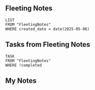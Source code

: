 
## Fleeting Notes
```dataview
LIST
FROM "FleetingNotes"
WHERE created_date = date(2025-05-06) 
```

## Tasks from Fleeting Notes
```dataview
TASK
FROM "FleetingNotes"
WHERE !completed
```

## My Notes
